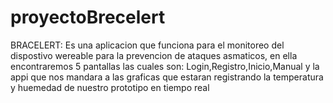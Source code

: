 # proyectoBrecelert
BRACELERT: Es una aplicacion que funciona para el monitoreo del dispostivo wereable para la prevencion de ataques asmaticos,
en ella encontraremos 5 pantallas las cuales son: Login,Registro,Inicio,Manual y la appi que nos mandara a las graficas que estaran 
registrando la temperatura y huemedad de nuestro prototipo en tiempo real
